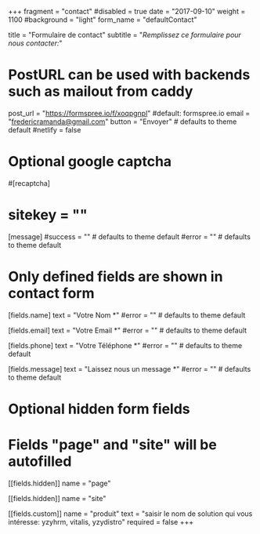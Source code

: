 +++
fragment = "contact"
#disabled = true
date = "2017-09-10"
weight = 1100
#background = "light"
form_name = "defaultContact"

title = "Formulaire de contact"
subtitle  = "*Remplissez ce formulaire pour nous contacter:*"

# PostURL can be used with backends such as mailout from caddy
post_url = "https://formspree.io/f/xoqpgnpl" #default: formspree.io
email = "fredericramanda@gmail.com"
button = "Envoyer" # defaults to theme default
#netlify = false

# Optional google captcha
#[recaptcha]
#  sitekey = ""

[message]
  #success = "" # defaults to theme default
  #error = "" # defaults to theme default

# Only defined fields are shown in contact form
[fields.name]
  text = "Votre Nom *"
  #error = "" # defaults to theme default

[fields.email]
  text = "Votre Email *"
  #error = "" # defaults to theme default

[fields.phone]
  text = "Votre Téléphone *"
  #error = "" # defaults to theme default

[fields.message]
  text = "Laissez nous un message *"
  #error = "" # defaults to theme default

# Optional hidden form fields
# Fields "page" and "site" will be autofilled
[[fields.hidden]]
  name = "page"

[[fields.hidden]]
  name = "site"

[[fields.custom]]
  name = "produit"
  text = "saisir le nom de solution qui vous intéresse: yzyhrm, vitalis, yzydistro"
  required = false
+++
